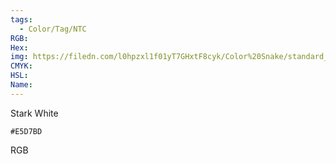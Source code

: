 ```yaml
---
tags:
  - Color/Tag/NTC
RGB:
Hex:
img: https://filedn.com/l0hpzxl1f01yT7GHxtF8cyk/Color%20Snake/standard_csv_to_svg/E5D7BD.svg
CMYK:
HSL:
Name:
---
```

Stark White
```palette
#E5D7BD
```
RGB
